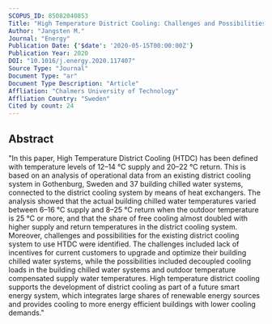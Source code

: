 ```yaml
---
SCOPUS_ID: 85082040853
Title: "High Temperature District Cooling: Challenges and Possibilities Based on an Existing District Cooling System and its Connected Buildings"
Author: "Jangsten M."
Journal: "Energy"
Publication Date: {'$date': '2020-05-15T00:00:00Z'}
Publication Year: 2020
DOI: "10.1016/j.energy.2020.117407"
Source Type: "Journal"
Document Type: "ar"
Document Type Description: "Article"
Affliation: "Chalmers University of Technology"
Affliation Country: "Sweden"
Cited by count: 24
---
```


## Abstract
"In this paper, High Temperature District Cooling (HTDC) has been defined with temperature levels of 12–14 °C supply and 20–22 °C return. This is based on an analysis of operational data from an existing district cooling system in Gothenburg, Sweden and 37 building chilled water systems, connected to the district cooling system by means of heat exchangers. The analysis showed that the actual building chilled water temperatures varied between 6–16 °C supply and 8–25 °C return when the outdoor temperature is 25 °C or more, and that the share of free cooling almost doubled with higher supply and return temperatures in the district cooling system. Moreover, challenges and possibilities for the existing district cooling system to use HTDC were identified. The challenges included lack of incentives for current customers to upgrade and optimize their building chilled water systems, while the possibilities included decoupled cooling loads in the building chilled water systems and outdoor temperature compensated supply water temperatures. High temperature district cooling supports the development of district cooling as part of a future smart energy system, which integrates large shares of renewable energy sources and provides cooling to more energy efficient buildings with lower cooling demands."
